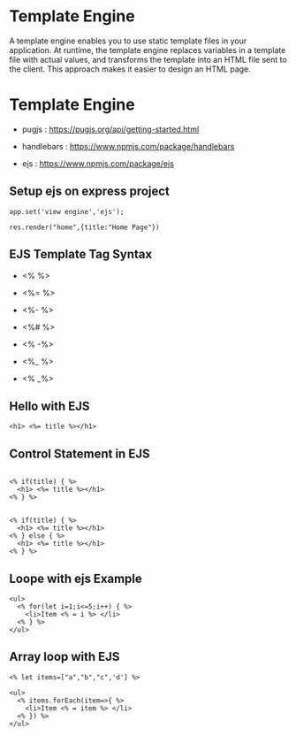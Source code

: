 # Template Engine

A template engine enables you to use static template files in your application. At runtime, the template engine replaces variables in a template file with actual values, and transforms the template into an HTML file sent to the client. This approach makes it easier to design an HTML page.

# Template Engine

- pugjs :  https://pugjs.org/api/getting-started.html

- handlebars : https://www.npmjs.com/package/handlebars

- ejs : https://www.npmjs.com/package/ejs

## Setup ejs on express project

```
app.set('view engine','ejs');

res.render("home",{title:"Home Page"})

```



## EJS Template Tag Syntax

- <% %>

- <%= %>

- <%- %>

- <%# %>

- <%  -%>

- <%_ %>

- <%  _%>

## Hello with EJS

```
<h1> <%= title %></h1>
```

## Control Statement in EJS

```

<% if(title) { %>
  <h1> <%= title %></h1>
<% } %>


<% if(title) { %>
  <h1> <%= title %></h1>
<% } else { %>
  <h1> <%= title %></h1>
<% } %>
```





## Loope with ejs Example

```
<ul>
  <% for(let i=1;i<=5;i++) { %>
    <li>Item <% = i %> </li>
  <% } %>
</ul>
```

## Array loop with EJS

```
<% let items=["a","b","c",'d'] %>

<ul>
  <% items.forEach(item=>{ %>
    <li>Item <% = item %> </li>
  <% }) %>
</ul>

```










